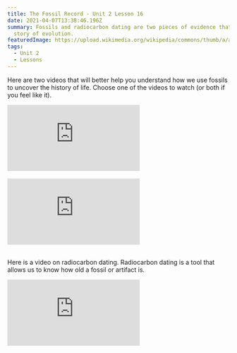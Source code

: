 ```yaml
---
title: The Fossil Record - Unit 2 Lesson 16
date: 2021-04-07T13:38:46.196Z
summary: Fossils and radiocarbon dating are two pieces of evidence that tell the
  story of evolution.
featuredImage: https://upload.wikimedia.org/wikipedia/commons/thumb/a/ab/Palais_de_la_Decouverte_Tyrannosaurus_rex_p1050042.jpg/1024px-Palais_de_la_Decouverte_Tyrannosaurus_rex_p1050042.jpg
tags:
  - Unit 2
  - Lessons
---
```

Here are two videos that will better help you understand how we use fossils to uncover the history of life. Choose one of the videos to watch (or both if you feel like it).

<div class="youtube-container"><iframe class="responsive-iframe" src="https://www.youtube.com/embed/bRuSmxJo_iA" frameborder="0" allow="accelerometer; autoplay; clipboard-write; encrypted-media; gyroscope; picture-in-picture" allowfullscreen></iframe></div>

<br>

<div class="youtube-container"><iframe class="responsive-iframe" src="https://www.youtube.com/embed/ZU9w6HUvZKg" frameborder="0" allow="accelerometer; autoplay; clipboard-write; encrypted-media; gyroscope; picture-in-picture" allowfullscreen></iframe></div>

<br>

Here is a video on radiocarbon dating. Radiocarbon dating is a tool that allows us to know how old a fossil or artifact is.

<div class="youtube-container"><iframe class="responsive-iframe" src="https://www.youtube.com/embed/phZeE7Att_s" frameborder="0" allow="accelerometer; autoplay; clipboard-write; encrypted-media; gyroscope; picture-in-picture" allowfullscreen></iframe></div>